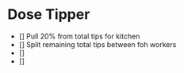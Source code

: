 # Dose Tipper

- [] Pull 20% from total tips for kitchen
- [] Split remaining total tips between foh workers
- [] 
- []